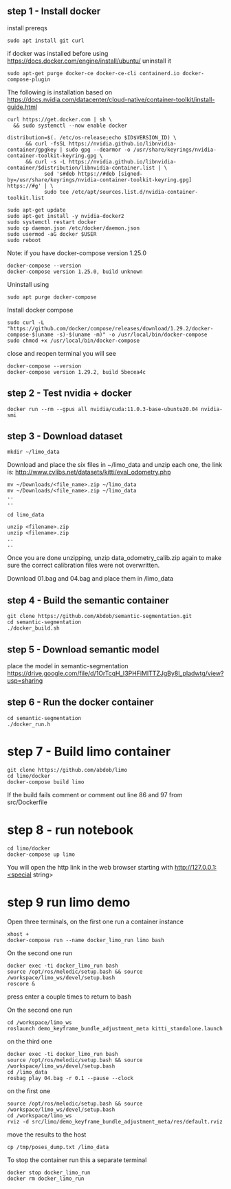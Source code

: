 ## step 1 - Install docker

install prereqs
```
sudo apt install git curl
```

if docker was installed before using
https://docs.docker.com/engine/install/ubuntu/
uninstall it
```
sudo apt-get purge docker-ce docker-ce-cli containerd.io docker-compose-plugin
```


The following is installation based on https://docs.nvidia.com/datacenter/cloud-native/container-toolkit/install-guide.html

```
curl https://get.docker.com | sh \
  && sudo systemctl --now enable docker
```
```
distribution=$(. /etc/os-release;echo $ID$VERSION_ID) \
      && curl -fsSL https://nvidia.github.io/libnvidia-container/gpgkey | sudo gpg --dearmor -o /usr/share/keyrings/nvidia-container-toolkit-keyring.gpg \
      && curl -s -L https://nvidia.github.io/libnvidia-container/$distribution/libnvidia-container.list | \
            sed 's#deb https://#deb [signed-by=/usr/share/keyrings/nvidia-container-toolkit-keyring.gpg] https://#g' | \
            sudo tee /etc/apt/sources.list.d/nvidia-container-toolkit.list
```

```
sudo apt-get update
sudo apt-get install -y nvidia-docker2
sudo systemctl restart docker
sudo cp daemon.json /etc/docker/daemon.json
sudo usermod -aG docker $USER
sudo reboot
```

Note: if you have docker-compose version 1.25.0
```
docker-compose --version
docker-compose version 1.25.0, build unknown
```
Uninstall using 
```
sudo apt purge docker-compose
```
Install docker compose
```
sudo curl -L "https://github.com/docker/compose/releases/download/1.29.2/docker-compose-$(uname -s)-$(uname -m)" -o /usr/local/bin/docker-compose
sudo chmod +x /usr/local/bin/docker-compose
```
close and reopen terminal you will see
```
docker-compose --version
docker-compose version 1.29.2, build 5becea4c
```

## step 2 - Test nvidia + docker
```
docker run --rm --gpus all nvidia/cuda:11.0.3-base-ubuntu20.04 nvidia-smi
```

## step 3 - Download dataset 
```
mkdir ~/limo_data
```

Download and place the six files in ~/limo_data and unzip each one, the link is:
http://www.cvlibs.net/datasets/kitti/eval_odometry.php

```
mv ~/Downloads/<file_name>.zip ~/limo_data
mv ~/Downloads/<file_name>.zip ~/limo_data
..
..
```
```
cd limo_data

unzip <filename>.zip 
unzip <filename>.zip 
..
..
```
Once you are done unzipping, unzip data_odometry_calib.zip again to make sure the correct calibration files were not overwritten.

Download 01.bag and 04.bag and place them in /limo_data

## step 4 - Build the semantic container
```
git clone https://github.com/Abdob/semantic-segmentation.git
cd semantic-segmentation
./docker_build.sh
```
## step 5 - Download semantic model
place the model in semantic-segmentation
https://drive.google.com/file/d/1OrTcqH_I3PHFiMlTTZJgBy8l_pladwtg/view?usp=sharing

## step 6 - Run the docker container
```
cd semantic-segmentation
./docker_run.h
```
# step 7 - Build limo container
```
git clone https://github.com/abdob/limo
cd limo/docker
docker-compose build limo
```
If the build fails comment or comment out line 86 and 97 from src/Dockerfile

# step 8 - run notebook
```
cd limo/docker
docker-compose up limo
```
You will open the http link in the web browser starting with http://127.0.0.1:<special string>


# step 9 run limo demo
Open three terminals, on the first one run a container instance
```
xhost +
docker-compose run --name docker_limo_run limo bash
```

On the second one run
```
docker exec -ti docker_limo_run bash
source /opt/ros/melodic/setup.bash && source /workspace/limo_ws/devel/setup.bash
roscore &
```
press enter a couple times to return to bash


On the second one run
```
cd /workspace/limo_ws
roslaunch demo_keyframe_bundle_adjustment_meta kitti_standalone.launch
```


on the third one
```
docker exec -ti docker_limo_run bash
source /opt/ros/melodic/setup.bash && source /workspace/limo_ws/devel/setup.bash
cd /limo_data
rosbag play 04.bag -r 0.1 --pause --clock

```
on the first one
```
source /opt/ros/melodic/setup.bash && source /workspace/limo_ws/devel/setup.bash
cd /workspace/limo_ws
rviz -d src/limo/demo_keyframe_bundle_adjustment_meta/res/default.rviz 
```
move the results to the host
```
cp /tmp/poses_dump.txt /limo_data
```
To stop the container run this a separate terminal
```
docker stop docker_limo_run
docker rm docker_limo_run
```
